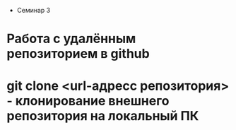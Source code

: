 * Семинар 3 
# Работа с удалённым репозиторием в  github

# git clone <url-адресс репозитория> - клонирование внешнего репозитория на локальный ПК